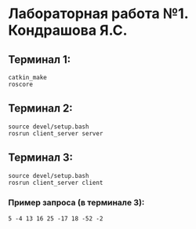 # Лабораторная работа №1. Кондрашова Я.С.
## Терминал 1:
```
catkin_make
roscore
```
## Терминал 2:
```
source devel/setup.bash
rosrun client_server server
```
## Терминал 3:
```
source devel/setup.bash
rosrun client_server client
```
### Пример запроса (в терминале 3):
```
5 -4 13 16 25 -17 18 -52 -2
```
